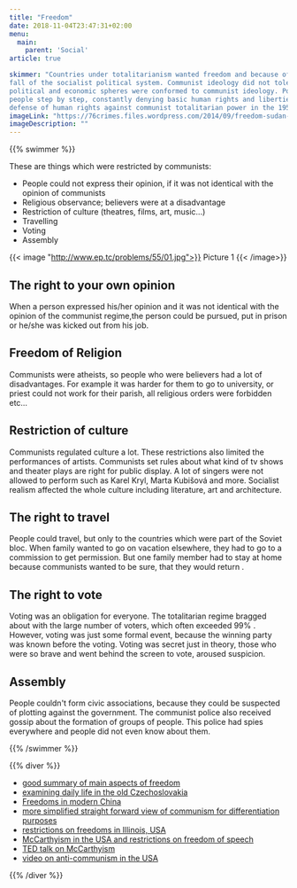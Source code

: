 ```yaml
---
title: "Freedom"
date: 2018-11-04T23:47:31+02:00
menu:
  main:
    parent: 'Social'
article: true

skimmer: "Countries under totalitarianism wanted freedom and because of that there were revolutions which caused the
fall of the socialist political system. Communist ideology did not tolerate opinion of plurality or democracy. All
political and economic spheres were conformed to communist ideology. Political power was gained over the
people step by step, constantly denying basic human rights and liberties. Due to this, effort was growing for
defense of human rights against communist totalitarian power in the 1950s."
imageLink: "https://76crimes.files.wordpress.com/2014/09/freedom-sudan-image.jpg"
imageDescription: ""
---
```


{{% swimmer %}}

These are things which were restricted by communists:

- People could not express their opinion, if it was not identical with the opinion of communists
- Religious observance; believers were at a disadvantage
- Restriction of culture (theatres, films, art, music...)
- Travelling
- Voting
- Assembly

{{< image "http://www.ep.tc/problems/55/01.jpg">}}
Picture 1
{{< /image>}}

## The right to your own opinion

When a person expressed his/her opinion and it was not identical with the opinion of the communist regime,the person could be pursued, put in prison or he/she was kicked out from his job.

## Freedom of Religion

Communists were atheists, so people who were believers had a lot of disadvantages. For example it was harder for them to go to university, or priest could not work for their parish, all religious orders were forbidden etc…

## Restriction of culture
Communists regulated culture a lot. These restrictions also limited the performances of artists. Communists set rules about what kind of tv shows and theater plays are right for public display. A lot of singers were not allowed to perform such as Karel Kryl, Marta Kubišová and more. Socialist realism affected the whole culture including literature, art and architecture.

## The right to travel
People could travel, but only to the countries which were part of the Soviet bloc. When family wanted to go on vacation elsewhere, they had to go to a commission to get permission. But one family member had to stay at home because communists wanted to be sure, that they would return .

## The right to vote
Voting was an obligation for everyone. The totalitarian regime bragged about with the large number of voters, which often exceeded 99% . However, voting was just some formal event, because the winning party was known before the voting. Voting was secret just in theory, those who were so brave and went behind the screen to vote, aroused suspicion.

## Assembly

People couldn&#39;t form civic associations, because they could be suspected of plotting against the government. The communist police also received gossip about the formation of groups of people. This police had spies everywhere and people did not even know about them.

{{% /swimmer %}}

{{% diver %}}
- [good summary of main aspects of freedom](https://en.wikipedia.org/wiki/Human_rights_in_the_Soviet_Union)
- [examining daily life in the old Czechoslovakia](https://www.private-prague-guide.com/article/life-during-the-communist-era-in-czechoslovakia/)
- [Freedoms in modern China](https://www.bbc.com/news/world-asia-pacific-11949981)
- [more simplified straight forward view of communism for differentiation purposes](https://www.ducksters.com/history/cold_war/communism.php)
- [restrictions on freedoms in Illinois, USA](https://archives.library.illinois.edu/slcold/researchguides/coldwar/freespeech/freespeech.php)
- [McCarthyism in the USA and restrictions on freedom of speech](https://www.history.com/topics/cold-war/joseph-mccarthy)
- [TED talk on McCarthyism](https://ed.ted.com/lessons/what-is-mccarthyism-and-how-did-it-happen-ellen-schrecker)
- [video on anti-communism in the USA](https://www.youtube.com/watch?v=iFHhqlfypOo)

{{% /diver %}}